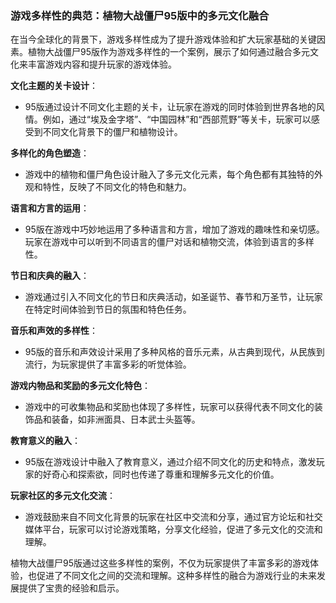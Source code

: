 ### 游戏多样性的典范：植物大战僵尸95版中的多元文化融合

在当今全球化的背景下，游戏多样性成为了提升游戏体验和扩大玩家基础的关键因素。植物大战僵尸95版作为游戏多样性的一个案例，展示了如何通过融合多元文化来丰富游戏内容和提升玩家的游戏体验。

**文化主题的关卡设计**：
- 95版通过设计不同文化主题的关卡，让玩家在游戏的同时体验到世界各地的风情。例如，通过“埃及金字塔”、“中国园林”和“西部荒野”等关卡，玩家可以感受到不同文化背景下的僵尸和植物设计。

**多样化的角色塑造**：
- 游戏中的植物和僵尸角色设计融入了多元文化元素，每个角色都有其独特的外观和特性，反映了不同文化的特色和魅力。

**语言和方言的运用**：
- 95版在游戏中巧妙地运用了多种语言和方言，增加了游戏的趣味性和亲切感。玩家在游戏中可以听到不同语言的僵尸对话和植物交流，体验到语言的多样性。

**节日和庆典的融入**：
- 游戏通过引入不同文化的节日和庆典活动，如圣诞节、春节和万圣节，让玩家在特定时间体验到节日的氛围和特色任务。

**音乐和声效的多样性**：
- 95版的音乐和声效设计采用了多种风格的音乐元素，从古典到现代，从民族到流行，为玩家提供了丰富多彩的听觉体验。

**游戏内物品和奖励的多元文化特色**：
- 游戏中的可收集物品和奖励也体现了多样性，玩家可以获得代表不同文化的装饰品和装备，如非洲面具、日本武士头盔等。

**教育意义的融入**：
- 95版在游戏设计中融入了教育意义，通过介绍不同文化的历史和特点，激发玩家的好奇心和探索欲，同时也传递了尊重和理解多元文化的价值。

**玩家社区的多元文化交流**：
- 游戏鼓励来自不同文化背景的玩家在社区中交流和分享，通过官方论坛和社交媒体平台，玩家可以讨论游戏策略，分享文化经验，促进了多元文化的交流和理解。

植物大战僵尸95版通过这些多样性的案例，不仅为玩家提供了丰富多彩的游戏体验，也促进了不同文化之间的交流和理解。这种多样性的融合为游戏行业的未来发展提供了宝贵的经验和启示。
